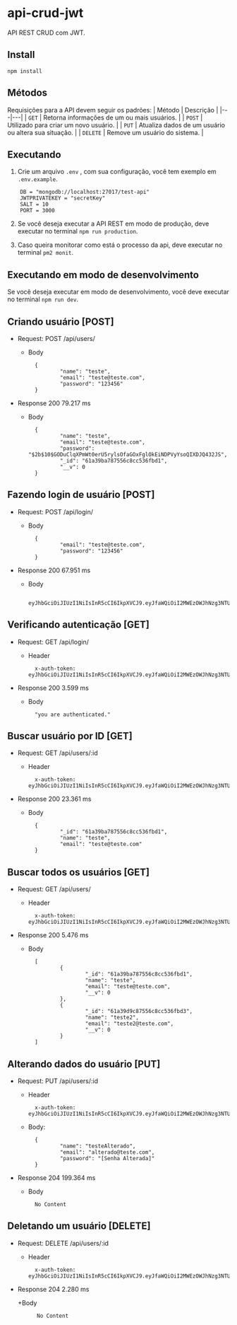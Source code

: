 # api-crud-jwt

API REST CRUD com JWT.

## Install

`npm install`

## Métodos
Requisições para a API devem seguir os padrões:
| Método | Descrição |
|---|---|
| `GET` | Retorna informações de um ou mais usuários. |
| `POST` | Utilizado para criar um novo usuário. |
| `PUT` | Atualiza dados de um usuário ou altera sua situação. |
| `DELETE` | Remove um usuário do sistema. |

## Executando

1. Crie um arquivo `.env` , com sua configuração, você tem exemplo em `.env.example`.

```.env
    DB = "mongodb://localhost:27017/test-api"
    JWTPRIVATEKEY = "secretKey"
    SALT = 10
    PORT = 3000
```

2. Se você deseja executar a API REST em modo de produção, deve executar no terminal `npm run production`.

3. Caso queira monitorar como está o processo da api, deve executar no terminal `pm2 monit`.

## Executando em modo de desenvolvimento

Se você deseja executar em modo de desenvolvimento, você deve executar no terminal `npm run dev`.

## Criando usuário [POST]

+ Request: POST /api/users/

    + Body

            {
                    "name": "teste",
                    "email": "teste@teste.com",
                    "password": "123456"
            }

+ Response 200 79.217 ms

    + Body

            {
                    "name": "teste",
                    "email": "teste@teste.com",
                    "password": "$2b$10$GODuClqXPmWt0erU5rylsOfaGOxFglOkEiNDPVyYsoQIXDJQ432JS",
                    "_id": "61a39ba787556c8cc536fbd1",
                    "__v": 0
            }

## Fazendo login de usuário [POST]

+ Request: POST /api/login/

    + Body

            {
                    "email": "teste@teste.com",
                    "password": "123456"
            }

+ Response 200 67.951 ms
    + Body

            eyJhbGciOiJIUzI1NiIsInR5cCI6IkpXVCJ9.eyJfaWQiOiI2MWEzOWJhNzg3NTU2YzhjYzUzNmZiZDEiLCJpYXQiOjE2MzgxMTI2ODh9.n0BwoNhy5FMXifvTC7xrUODDM_tuHc5owc8OoKh_5D4

## Verificando autenticação [GET]

+ Request: GET /api/login/ 
    
    + Header

            x-auth-token: eyJhbGciOiJIUzI1NiIsInR5cCI6IkpXVCJ9.eyJfaWQiOiI2MWEzOWJhNzg3NTU2YzhjYzUzNmZiZDEiLCJpYXQiOjE2MzgxMTI2ODh9.n0BwoNhy5FMXifvTC7xrUODDM_tuHc5owc8OoKh_5D4

+ Response 200 3.599 ms

    + Body

            "you are authenticated."

## Buscar usuário por ID [GET]

+ Request: GET /api/users/:id
    
    + Header

            x-auth-token: eyJhbGciOiJIUzI1NiIsInR5cCI6IkpXVCJ9.eyJfaWQiOiI2MWEzOWJhNzg3NTU2YzhjYzUzNmZiZDEiLCJpYXQiOjE2MzgxMTI2ODh9.n0BwoNhy5FMXifvTC7xrUODDM_tuHc5owc8OoKh_5D4

+ Response 200 23.361 ms

    + Body

            {
                    "_id": "61a39ba787556c8cc536fbd1",
                    "name": "teste",
                    "email": "teste@teste.com"
            }

## Buscar todos os usuários [GET]

+ Request: GET /api/users/
  
    + Header

            x-auth-token: eyJhbGciOiJIUzI1NiIsInR5cCI6IkpXVCJ9.eyJfaWQiOiI2MWEzOWJhNzg3NTU2YzhjYzUzNmZiZDEiLCJpYXQiOjE2MzgxMTI2ODh9.n0BwoNhy5FMXifvTC7xrUODDM_tuHc5owc8OoKh_5D4

+ Response 200 5.476 ms

    + Body

            [
                    {
                            "_id": "61a39ba787556c8cc536fbd1",
                            "name": "teste",
                            "email": "teste@teste.com",
                            "__v": 0
                    },
                    {
                            "_id": "61a39d9c87556c8cc536fbd3",
                            "name": "teste2",
                            "email": "teste2@teste.com",
                            "__v": 0
                    }
            ]

## Alterando dados do usuário [PUT]

+ Request: PUT /api/users/:id
    
    + Header

            x-auth-token: eyJhbGciOiJIUzI1NiIsInR5cCI6IkpXVCJ9.eyJfaWQiOiI2MWEzOWJhNzg3NTU2YzhjYzUzNmZiZDEiLCJpYXQiOjE2MzgxMTI2ODh9.n0BwoNhy5FMXifvTC7xrUODDM_tuHc5owc8OoKh_5D4

    + Body:

            {
                    "name": "testeAlterado",
                    "email": "alterado@teste.com",
                    "password": "[Senha Alterada]"
            }

+ Response 204 199.364 ms

    + Body

            No Content

## Deletando um usuário [DELETE]

+ Request: DELETE /api/users/:id 
    
    + Header

            x-auth-token: eyJhbGciOiJIUzI1NiIsInR5cCI6IkpXVCJ9.eyJfaWQiOiI2MWEzOWJhNzg3NTU2YzhjYzUzNmZiZDEiLCJpYXQiOjE2MzgxMTI2ODh9.n0BwoNhy5FMXifvTC7xrUODDM_tuHc5owc8OoKh_5D4

+ Response 204 2.280 ms

    +Body

            No Content



